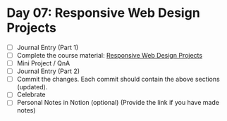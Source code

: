 # Day 07: Responsive Web Design Projects

- [ ] Journal Entry (Part 1)
- [ ] Complete the course material: [Responsive Web Design Projects](https://www.freecodecamp.org/learn/responsive-web-design/#responsive-web-design-projects)
- [ ] Mini Project / QnA
- [ ] Journal Entry (Part 2)
- [ ] Commit the changes. Each commit should contain the above sections (updated).
- [ ] Celebrate
- [ ] Personal Notes in Notion (optional) (Provide the link if you have made notes)
<!-- [x] to tick -->
